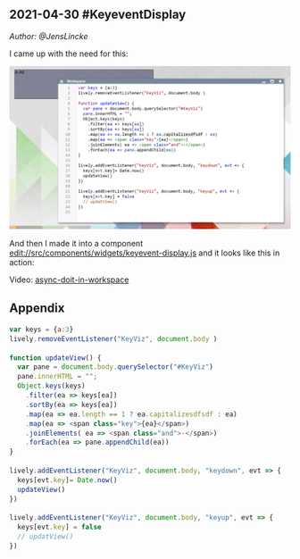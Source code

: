 ## 2021-04-30 #KeyeventDisplay
*Author: @JensLincke*


I came up with the need for this:

![](file_210430_122145.png)


And then I made it into a component <edit://src/components/widgets/keyevent-display.js> and it looks like this in action:

Video: [async-doit-in-workspace](https://lively-kernel.org/lively4/media/videos/210430_lively4-async-doit-in-workspace.mp4)







## Appendix


```javascript
var keys = {a:3}
lively.removeEventListener("KeyViz", document.body )

function updateView() {
  var pane = document.body.querySelector("#KeyViz")
  pane.innerHTML = "";
  Object.keys(keys)
    .filter(ea => keys[ea])
    .sortBy(ea => keys[ea])
    .map(ea => ea.length == 1 ? ea.capitalizesdfsdf : ea)
    .map(ea => <span class="key">{ea}</span>)
    .joinElements( ea => <span class="and">-</span>)
    .forEach(ea => pane.appendChild(ea))
}

lively.addEventListener("KeyViz", document.body, "keydown", evt => {
  keys[evt.key]= Date.now()
  updateView()
})
           
lively.addEventListener("KeyViz", document.body, "keyup", evt => {
  keys[evt.key] = false
  // updatView()
})
```



